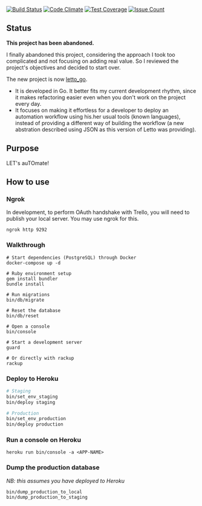 

[![Build Status](https://travis-ci.org/rchampourlier/letto.svg?branch=master)](https://travis-ci.org/rchampourlier/letto)
[![Code Climate](https://codeclimate.com/github/rchampourlier/letto/badges/gpa.svg)](https://codeclimate.com/github/rchampourlier/letto)
[![Test Coverage](https://codeclimate.com/github/rchampourlier/letto/badges/coverage.svg)](https://codeclimate.com/github/rchampourlier/letto/coverage)
[![Issue Count](https://codeclimate.com/github/rchampourlier/letto/badges/issue_count.svg)](https://codeclimate.com/github/rchampourlier/letto)

## Status

**This project has been abandoned.**

I finally abandoned this project, considering the approach I took too complicated and not focusing on adding real value. So I reviewed the project's objectives and decided to start over.

The new project is now [letto_go](https://github.com/rchampourlier/letto_go).

- It is developed in Go. It better fits my current development rhythm, since it makes refactoring easier even when you don't work on the project every day.
- It focuses on making it effortless for a developer to deploy an automation workflow using his.her usual tools (known languages), instead of providing a different way of building the workflow (a new abstration described using JSON as this version of Letto was providing).

## Purpose

LET's auTOmate!

## How to use

### Ngrok

In development, to perform OAuth handshake with Trello, you will need
to publish your local server. You may use ngrok for this.

```
ngrok http 9292
```

### Walkthrough

```
# Start dependencies (PostgreSQL) through Docker
docker-compose up -d

# Ruby environment setup
gem install bundler
bundle install

# Run migrations
bin/db/migrate

# Reset the database
bin/db/reset

# Open a console
bin/console

# Start a development server
guard

# Or directly with rackup
rackup
```

### Deploy to Heroku

```sh
# Staging
bin/set_env_staging
bin/deploy staging

# Production
bin/set_env_production
bin/deploy production
```

### Run a console on Heroku

```
heroku run bin/console -a <APP-NAME>
```

### Dump the production database

_NB: this assumes you have deployed to Heroku_

```
bin/dump_production_to_local
bin/dump_production_to_staging
```
